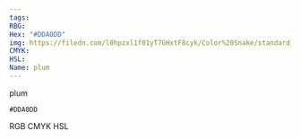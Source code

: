 ```yaml
---
tags:
RBG:
Hex: "#DDA0DD"
img: https://filedn.com/l0hpzxl1f01yT7GHxtF8cyk/Color%20Snake/standard_csv_to_svg/DDA0DD.svg
CMYK:
HSL:
Name: plum
---
```

plum
```palette
#DDA0DD
```
RGB
CMYK
HSL